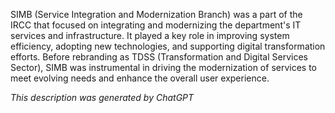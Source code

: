 SIMB (Service Integration and Modernization Branch) was a part of the IRCC that focused on integrating and modernizing the department's IT services and infrastructure. It played a key role in improving system efficiency, adopting new technologies, and supporting digital transformation efforts. Before rebranding as TDSS (Transformation and Digital Services Sector), SIMB was instrumental in driving the modernization of services to meet evolving needs and enhance the overall user experience.

*This description was generated by ChatGPT*